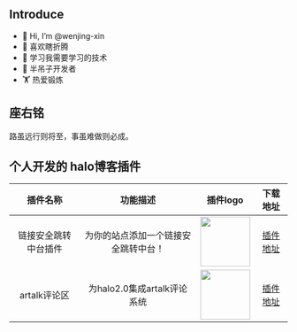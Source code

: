 ## Introduce
- 👋 Hi, I’m @wenjing-xin
- 👀 喜欢瞎折腾 
- 🌱 学习我需要学习的技术
- 💞️ 半吊子开发者
- 🏋️ 热爱锻炼

## 座右铭
路虽远行则将至，事虽难做则必成。

## 个人开发的 halo博客插件

|    插件名称    |              功能描述              |                                                   插件logo                                                   |                                   下载地址                                    |
|:----------:|:------------------------------:|:----------------------------------------------------------------------------------------------------------:|:-------------------------------------------------------------------------:|
  | 链接安全跳转中台插件 |       为你的站点添加一个链接安全跳转中台！       |<img src="https://github.com/wenjing-xin/wenjing-xin/assets/130843859/444d3fb7-1bae-4986-9dd7-d7fbba6fe943" width="90px" />  |                                 [插件地址](https://blog.wenjing.xin/docs/halo-plugins/lsd-plugin/introduce)                                  |
| artalk评论区  |      为halo2.0集成artalk评论系统      | <img src="https://www.halo.run/upload/store-resources/plugin-artalk-logo.png" width="90px" />   |   [插件地址](https://github.com/wenjing-xin/plugin-artalk)                            |


